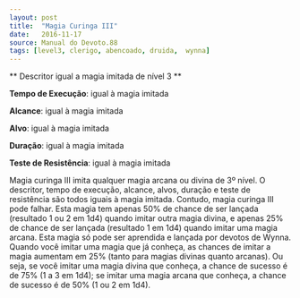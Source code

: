 ```yaml
---
layout: post
title:  "Magia Curinga III"
date:   2016-11-17
source: Manual do Devoto.88
tags: [level3, clerigo, abencoado, druida,  wynna]
---
```


** Descritor igual a magia imitada de nível 3 **

**Tempo de Execução**:  igual à magia imitada

**Alcance**: igual à magia imitada

**Alvo**: igual à magia imitada

**Duração**:  igual à magia imitada

**Teste de Resistência**: igual à magia imitada

Magia curinga III imita qualquer magia arcana ou divina de 3º nível. O descritor, tempo de execução, alcance, alvos, duração e teste de resistência são 
todos iguais à magia imitada. Contudo, magia curinga III pode falhar.
Esta magia tem apenas 50% de chance de ser lançada (resultado 1 ou 2 em 1d4) quando imitar outra magia divina, e apenas 25% de chance de ser lançada (resultado 1 em 1d4) quando imitar uma magia arcana. 
Esta magia só pode ser aprendida e lançada por devotos de Wynna.
Quando você imitar uma magia que já conheça, as chances de imitar a magia aumentam em 25% (tanto para magias divinas quanto arcanas). 
Ou seja, se você imitar uma magia divina que conheça, a chance de sucesso é de 75% (1 a 3 em 1d4); se imitar uma magia arcana que conheça, a chance de sucesso é de 50% (1 ou 2 em 1d4).
